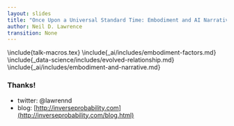 ```yaml
---
layout: slides
title: "Once Upon a Universal Standard Time: Embodiment and AI Narratives"
author: Neil D. Lawrence
transition: None
---
```


\include{talk-macros.tex}
\include{_ai/includes/embodiment-factors.md}
\include{_data-science/includes/evolved-relationship.md}
\include{_ai/includes/embodiment-and-narrative.md}

### Thanks!

* twitter: \@lawrennd
* blog: [http://inverseprobability.com](http://inverseprobability.com/blog.html)


